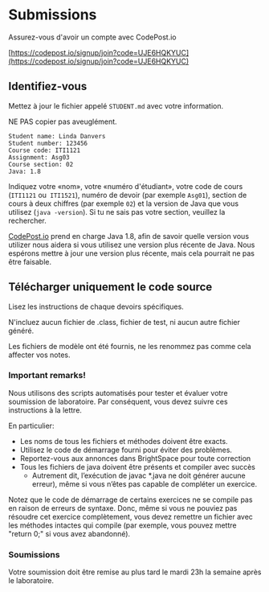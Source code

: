 # Submissions

Assurez-vous d'avoir un compte avec CodePost.io

[https://codepost.io/signup/join?code=UJE6HQKYUC](https://codepost.io/signup/join?code=UJE6HQKYUC)

## Identifiez-vous

Mettez à jour le fichier appelé `STUDENT.md` avec votre
information.

NE PAS copier pas aveuglément.

```
Student name: Linda Danvers
Student number: 123456
Course code: ITI1121
Assignment: Asg03
Course section: 02
Java: 1.8
```

Indiquez votre «nom», votre «numéro d'étudiant», votre code de cours
(`ITI1121` ou` ITI1521`), numéro de devoir (par exemple `Asg01`),
section de cours à deux chiffres (par exemple `02`) et la version
de Java que vous utilisez (`java -version`). Si tu ne sais pas
votre section, veuillez la rechercher.

[CodePost.io](https://codepost.io/signup/join?code=UJE6HQKYUC) prend en charge Java 1.8,
afin de savoir quelle version vous utilizer nous aidera
si vous utilisez une version plus récente de Java.
Nous espérons mettre à jour une version plus récente,
mais cela pourrait ne pas être faisable.

## Télécharger uniquement le code source

Lisez les instructions de chaque devoirs spécifiques.

N'incluez aucun fichier de .class, fichier de test, ni aucun autre fichier généré.

Les fichiers de modèle ont été fournis, ne les renommez pas comme cela affecter vos notes.

### Important remarks!

Nous utilisons des scripts automatisés pour tester et évaluer votre soumission de laboratoire. Par conséquent, vous devez suivre ces instructions à la lettre.

En particulier:

* Les noms de tous les fichiers et méthodes doivent être exacts.
* Utilisez le code de démarrage fourni pour éviter des problèmes.
* Reportez-vous aux annonces dans BrightSpace pour toute correction
* Tous les fichiers de java doivent être présents et compiler avec succès
  * Autrement dit, l’exécution de javac \*.java ne doit générer aucune erreur), même si vous n’êtes pas capable de compléter un exercice.

Notez que le code de démarrage de certains exercices ne se compile pas en raison de erreurs de syntaxe. Donc, même si vous ne pouviez pas résoudre cet exercice complètement, vous devez remettre un fichier avec les méthodes intactes qui compile
(par exemple, vous pouvez mettre "return 0;" si vous avez abandonné).

### Soumissions

Votre soumission doit être remise au plus tard le mardi 23h la semaine après le laboratoire.
